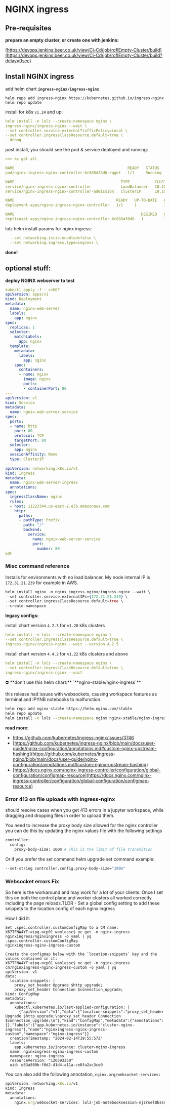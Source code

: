 # NGINX ingress

## Pre-requisites

**prepare an empty cluster, or create one with jenkins:**

[https://devops.jenkins.beer.co.uk/view/Ci-Cd/job/roflEmpty-Cluster/build](https://devops.jenkins.beer.co.uk/view/Ci-Cd/job/roflEmpty-Cluster/build?delay=0sec)

## I**nstall NGINX ingress**

add helm chart **`ingress-nginx/ingress-nginx`**

```
helm repo add ingress-nginx https://kubernetes.github.io/ingress-nginx
helm repo update
```

install for k8s `v1.24` and up:

```yaml
helm install -n lolz --create-namespace nginx \
ingress-nginx/ingress-nginx --wait \
--set controller.service.externalTrafficPolicy=Local \
--set controller.ingressClassResource.default=true \
--debug
```

post install, you should see the pod & service deployed and running:

```yaml
>>> kc get all

NAME                                                  READY   STATUS    RESTARTS   AGE
pod/nginx-ingress-nginx-controller-6c8884f8d6-rqgnt   1/1     Running   0          118s

NAME                                               TYPE           CLUSTER-IP      EXTERNAL-IP                                                               PORT(S)                      AGE
service/nginx-ingress-nginx-controller             LoadBalancer   10.100.30.109   blabla.us-east-2.elb.amazonaws.com   80:31070/TCP,443:30784/TCP   118s
service/nginx-ingress-nginx-controller-admission   ClusterIP      10.100.54.67    <none>                                                                    443/TCP                      118s

NAME                                             READY   UP-TO-DATE   AVAILABLE   AGE
deployment.apps/nginx-ingress-nginx-controller   1/1     1            1           118s

NAME                                                        DESIRED   CURRENT   READY   AGE
replicaset.apps/nginx-ingress-nginx-controller-6c8884f8d6   1         1         1       118s
```

lolz helm install params for nginx ingress:

```yaml
  --set networking.istio.enabled=false \
  --set networking.ingress.type=ingress \
```

**done!**

## optional stuff:

**deploy NGINX webserver to test**

```yaml
kubectl apply -f - <<EOF
apiVersion: apps/v1
kind: Deployment
metadata:
  name: nginx-web-server
  labels:
    app: nginx
spec:
  replicas: 1
  selector:
    matchLabels:
      app: nginx
  template:
    metadata:
      labels:
        app: nginx
    spec:
      containers:
      - name: nginx
        image: nginx
        ports:
        - containerPort: 80
---
apiVersion: v1
kind: Service
metadata:
  name: ngnix-web-server-service
spec:
  ports:
  - name: http
    port: 80
    protocol: TCP
    targetPort: 80
  selector:
    app: nginx
  sessionAffinity: None
  type: ClusterIP
---
apiVersion: networking.k8s.io/v1
kind: Ingress
metadata:
  name: nginx-web-server-ingress
  annotations:
spec:
  ingressClassName: nginx
  rules:
  - host: 11223344.us-east-2.elb.amazonaws.com
    http:
      paths:
      - pathType: Prefix
        path: "/"
        backend:
          service:
            name: ngnix-web-server-service
            port:
              number: 80
EOF
```

### Misc command reference

Installs for environments with no load balancer. My node internal IP is `172.31.21.239` for example in AWS.

```elixir
helm install nginx -n nginx ingress-nginx/ingress-nginx --wait \
--set controller.service.externalIPs={172.31.21.239} \
--set controller.ingressClassResource.default=true \
--create-namespace
```

**legacy configs:**

install chart version `4.2.5` for `v1.20` k8s clusters

```yaml
helm install -n lolz --create-namespace nginx \
--set controller.ingressClassResource.default=true \
ingress-nginx/ingress-nginx --wait --version 4.2.5
```

install chart version `4.4.2` for `v1.22` k8s clusters and above

```yaml
helm install -n lolz --create-namespace nginx \
--set controller.ingressClassResource.default=true \
ingress-nginx/ingress-nginx --wait
```

<aside>
⛔ **don’t use this helm chart:** `**nginx-stable/nginx-ingress`** 

this release had issues with websockets, causing workspace features as terminal and IPYNB notebooks to malfunction.

```bash
helm repo add nginx-stable https://helm.nginx.com/stable
helm repo update
helm install -n lolz --create-namespace nginx nginx-stable/nginx-ingress --wait
```

**read more:**

- https://github.com/kubernetes/ingress-nginx/issues/3746
- [https://github.com/kubernetes/ingress-nginx/blob/main/docs/user-guide/nginx-configuration/annotations.md#custom-nginx-upstream-hashing](https://github.com/kubernetes/ingress-nginx/blob/main/docs/user-guide/nginx-configuration/annotations.md#custom-nginx-upstream-hashing)
- [https://docs.nginx.com/nginx-ingress-controller/configuration/global-configuration/configmap-resource](https://docs.nginx.com/nginx-ingress-controller/configuration/global-configuration/configmap-resource)

</aside>

### Error 413 on file uploads with ingress-nginx

should resolve cases when you get 413 errors in a jupyter workspace, while dragging and dropping files in order to upload them.

You need to increase the proxy body size allowed for the nginx controller you can do this by updating the nginx values file with the following settings

```bash
controller:
  config:
    proxy-body-size: 100m # This is the limit of file transmition
```

Or if you prefer the set command
helm upgrade set command example:

```bash
--set-string controller.config.proxy-body-size="100m"
```

### Websocket errors Fix

So here is the workaround and may work for a lot of your clients. Once I set this on both the control plane and worker clusters all worked correctly including the page reloads.TLDR - Set a global config setting to add these snippets to the location config of each nginx ingress

How I did it:

```
Set .spec.controller.customConfigMap to a CM name:
X67TFNW4YT:aipg-ocp01 wanlessc$ oc get -n nginx-ingress nginxingress/nginxingress -o yaml | yq .spec.controller.customConfigMap
nginxingress-nginx-ingress-custom

Create the configmap below with the `location-snippets` key and the values contained in it:
X67TFNW4YT:aipg-ocp01 wanlessc$ oc get -n nginx-ingress cm/nginxingress-nginx-ingress-custom -o yaml | yq
apiVersion: v1
data:
  location-snippets: |
    proxy_set_header Upgrade $http_upgrade;
    proxy_set_header Connection $connection_upgrade;
kind: ConfigMap
metadata:
  annotations:
    kubectl.kubernetes.io/last-applied-configuration: |
      {"apiVersion":"v1","data":{"location-snippets":"proxy_set_header Upgrade $http_upgrade;\nproxy_set_header Connection $connection_upgrade;\n"},"kind":"ConfigMap","metadata":{"annotations":{},"labels":{"app.kubernetes.io/instance":"cluster-nginx-ingress"},"name":"nginxingress-nginx-ingress-custom","namespace":"nginx-ingress"}}
  creationTimestamp: "2024-02-14T19:55:57Z"
  labels:
    app.kubernetes.io/instance: cluster-nginx-ingress
  name: nginxingress-nginx-ingress-custom
  namespace: nginx-ingress
  resourceVersion: "120593250"
  uid: e83a500b-f0d2-41d4-a11a-ce0fa2ac3ce0

```

You can also add the following annotation, `nginx.org/websocket-services:`

```jsx
apiVersion: networking.k8s.io/v1
kind: Ingress
metadata:
  annotations:
    nginx.org/websocket-services: lolz-job-notebooksession-njzruel8bssnvnng8cba-1-jupyter
```